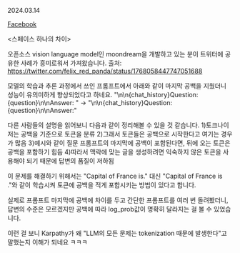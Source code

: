 2024.03.14

[Facebook](https://www.facebook.com/groups/agikr/posts/2255751434765902/)

<스페이스 하나의 차이>

오픈소스 vision language model인 moondream을 개발하고 있는 분이 트위터에 공유한 사례가 흥미로워서 가져왔습니다.
출처: https://twitter.com/felix_red_panda/status/1768058447747051688

모델의 학습과 추론 과정에서 쓰인 프롬프트에서 아래와 같이 마지막 공백을 지웠더니 성능이 유의미하게 향상되었다고 하네요.
"<image>\n\n{chat_history}Question: {question}\n\nAnswer: " ->
"<image>\n\n{chat_history}Question: {question}\n\nAnswer:"

다른 사람들의 설명을 읽어보니 다음과 같이 정리해볼 수 있을 것 같습니다.
1)토크나이저는 공백을 기준으로 토큰을 분류
2)그래서 토큰들은 공백으로 시작한다고 여기는 경우가 많음
3)예시와 같이 질문 프롬프트의 마지막에 공백이 포함된다면, 뒤에 오는 토큰은 공백을 포함하기 힘듬
4)따라서 맥락에 맞는 글을 생성하려면 익숙하지 않은 토큰을 사용해야 되기 때문에 답변의 품질이 저하됨 

이 문제를 해결하기 위해서는 "Capital of France is<mask>." 대신 "Capital of France is <mask>."와 같이 학습시켜 토큰에 공백을 적게 포함시키는 방법이 있다고 합니다.

실제로 프롬프트 마지막에 공백에 차이를 두고 간단한 프롬프트를 여러 번 돌려봤더니, 답변의 수준은 모르겠지만 공백에 따라 log_prob값이 명확히 달라지는 걸 볼 수 있었습니다.

이런 걸 보니 Karpathy가 왜 "LLM의 모든 문제는 tokenization 때문에 발생한다"고 말했는지 이해가 되네요 ㅋㅋㅋ


